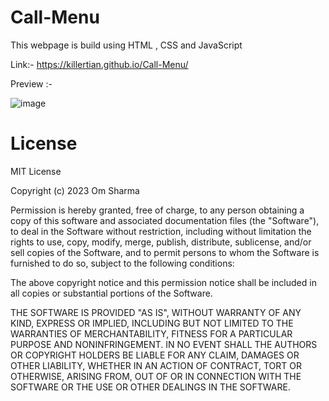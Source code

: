 # Call-Menu
This webpage is build using HTML , CSS and JavaScript

Link:- https://killertian.github.io/Call-Menu/

Preview :-

![image](https://user-images.githubusercontent.com/77867638/223782992-d766922a-ea24-47fb-a928-c64e8c3911bf.png)


# License 

MIT License

Copyright (c) 2023 Om Sharma

Permission is hereby granted, free of charge, to any person obtaining a copy of this software and associated documentation files (the "Software"),
to deal in the Software without restriction, including without limitation the rights to use, copy, modify, merge, publish, distribute, sublicense,
and/or sell copies of the Software, and to permit persons to whom the Software is furnished to do so, subject to the following conditions:

The above copyright notice and this permission notice shall be included in all copies or substantial portions of the Software.

THE SOFTWARE IS PROVIDED "AS IS", WITHOUT WARRANTY OF ANY KIND, EXPRESS OR IMPLIED, INCLUDING BUT NOT LIMITED TO THE WARRANTIES OF MERCHANTABILITY,
FITNESS FOR A PARTICULAR PURPOSE AND NONINFRINGEMENT. IN NO EVENT SHALL THE AUTHORS OR COPYRIGHT HOLDERS BE LIABLE FOR ANY CLAIM, DAMAGES OR OTHER LIABILITY,
WHETHER IN AN ACTION OF CONTRACT, TORT OR OTHERWISE, ARISING FROM, OUT OF OR IN CONNECTION WITH THE SOFTWARE OR THE USE OR OTHER DEALINGS IN THE SOFTWARE.
